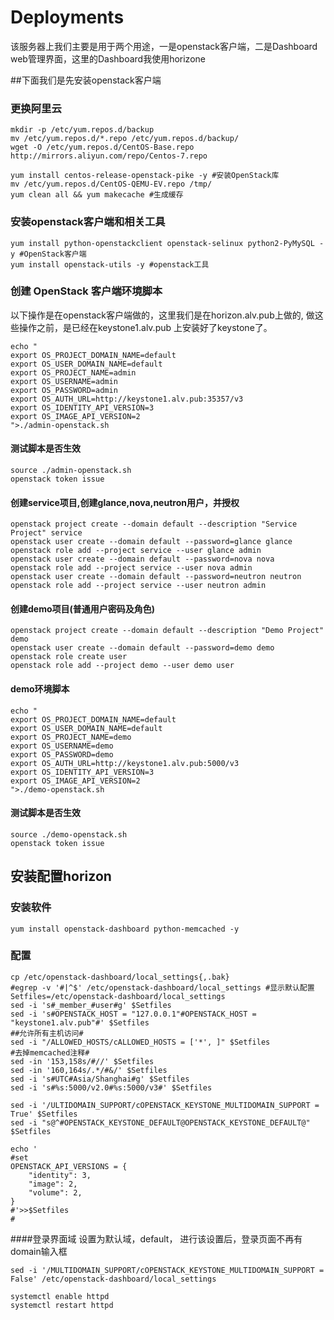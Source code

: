 

# Deployments
该服务器上我们主要是用于两个用途，一是openstack客户端，二是Dashboard web管理界面，这里的Dashboard我使用horizone

##下面我们是先安装openstack客户端

### 更换阿里云

```
mkdir -p /etc/yum.repos.d/backup
mv /etc/yum.repos.d/*.repo /etc/yum.repos.d/backup/
wget -O /etc/yum.repos.d/CentOS-Base.repo http://mirrors.aliyun.com/repo/Centos-7.repo

yum install centos-release-openstack-pike -y #安装OpenStack库
mv /etc/yum.repos.d/CentOS-QEMU-EV.repo /tmp/
yum clean all && yum makecache #生成缓存

```


### 安装openstack客户端和相关工具

```
yum install python-openstackclient openstack-selinux python2-PyMySQL -y #OpenStack客户端
yum install openstack-utils -y #openstack工具
```


### 创建 OpenStack 客户端环境脚本

以下操作是在openstack客户端做的，这里我们是在horizon.alv.pub上做的, 做这些操作之前，是已经在keystone1.alv.pub 上安装好了keystone了。

```
echo "
export OS_PROJECT_DOMAIN_NAME=default
export OS_USER_DOMAIN_NAME=default
export OS_PROJECT_NAME=admin
export OS_USERNAME=admin
export OS_PASSWORD=admin
export OS_AUTH_URL=http://keystone1.alv.pub:35357/v3
export OS_IDENTITY_API_VERSION=3
export OS_IMAGE_API_VERSION=2
">./admin-openstack.sh
```

#### 测试脚本是否生效

```
source ./admin-openstack.sh
openstack token issue
```

#### 创建service项目,创建glance,nova,neutron用户，并授权

```
openstack project create --domain default --description "Service Project" service
openstack user create --domain default --password=glance glance
openstack role add --project service --user glance admin
openstack user create --domain default --password=nova nova
openstack role add --project service --user nova admin
openstack user create --domain default --password=neutron neutron
openstack role add --project service --user neutron admin
```

#### 创建demo项目(普通用户密码及角色)

```
openstack project create --domain default --description "Demo Project" demo
openstack user create --domain default --password=demo demo
openstack role create user
openstack role add --project demo --user demo user
```

#### demo环境脚本

```
echo "
export OS_PROJECT_DOMAIN_NAME=default
export OS_USER_DOMAIN_NAME=default
export OS_PROJECT_NAME=demo
export OS_USERNAME=demo
export OS_PASSWORD=demo
export OS_AUTH_URL=http://keystone1.alv.pub:5000/v3
export OS_IDENTITY_API_VERSION=3
export OS_IMAGE_API_VERSION=2
">./demo-openstack.sh
```

#### 测试脚本是否生效
```
source ./demo-openstack.sh
openstack token issue
```


## 安装配置horizon

### 安装软件

```
yum install openstack-dashboard python-memcached -y
```

### 配置

```
cp /etc/openstack-dashboard/local_settings{,.bak}
#egrep -v '#|^$' /etc/openstack-dashboard/local_settings #显示默认配置
Setfiles=/etc/openstack-dashboard/local_settings
sed -i 's#_member_#user#g' $Setfiles
sed -i 's#OPENSTACK_HOST = "127.0.0.1"#OPENSTACK_HOST = "keystone1.alv.pub"#' $Setfiles
##允许所有主机访问#
sed -i "/ALLOWED_HOSTS/cALLOWED_HOSTS = ['*', ]" $Setfiles
#去掉memcached注释#
sed -in '153,158s/#//' $Setfiles
sed -in '160,164s/.*/#&/' $Setfiles
sed -i 's#UTC#Asia/Shanghai#g' $Setfiles
sed -i 's#%s:5000/v2.0#%s:5000/v3#' $Setfiles

sed -i '/ULTIDOMAIN_SUPPORT/cOPENSTACK_KEYSTONE_MULTIDOMAIN_SUPPORT = True' $Setfiles
sed -i "s@^#OPENSTACK_KEYSTONE_DEFAULT@OPENSTACK_KEYSTONE_DEFAULT@" $Setfiles
```

```
echo '
#set
OPENSTACK_API_VERSIONS = {
    "identity": 3,
    "image": 2,
    "volume": 2,
}
#'>>$Setfiles
#
```
####登录界面域
设置为默认域，default， 进行该设置后，登录页面不再有domain输入框
```
sed -i '/MULTIDOMAIN_SUPPORT/cOPENSTACK_KEYSTONE_MULTIDOMAIN_SUPPORT = False' /etc/openstack-dashboard/local_settings
```

```
systemctl enable httpd
systemctl restart httpd
```



